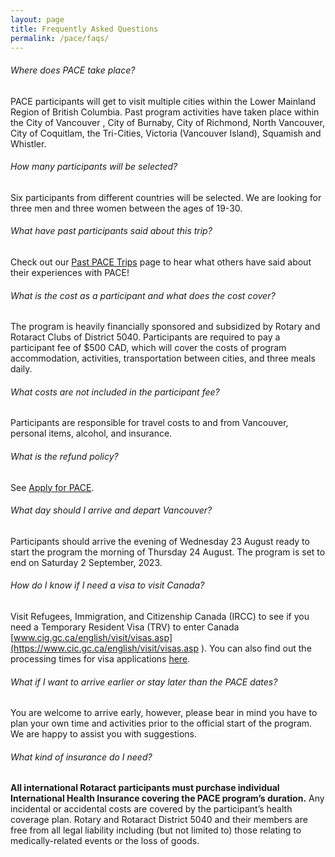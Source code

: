 ```yaml
---
layout: page
title: Frequently Asked Questions
permalink: /pace/faqs/
---
```


###### Where does PACE take place?
PACE participants will get to visit multiple cities within the Lower Mainland Region of British Columbia. Past program activities have taken place within the City of Vancouver , City of Burnaby, City of Richmond, North Vancouver, City of Coquitlam, the Tri-Cities, Victoria (Vancouver Island), Squamish and Whistler. 


###### How many participants will be selected?

Six participants from different countries will be selected. We are looking for three men and three women between the ages of 19-30.

###### What have past participants said about this trip?

Check out our [Past PACE Trips](/pace/past-participants/) page to hear what others have said about their experiences with PACE!

###### What is the cost as a participant and what does the cost cover?

The program is heavily financially sponsored and subsidized by Rotary and Rotaract Clubs of District 5040. Participants are required to pay a participant fee of $500 CAD, which will cover the costs of program accommodation, activities, transportation between cities, and three meals daily.

###### What costs are not included in the participant fee?

Participants are responsible for travel costs to and from Vancouver, personal items, alcohol, and insurance.

###### What is the refund policy?

See [Apply for PACE](/pace/apply/).

###### What day should I arrive and depart Vancouver?

Participants should arrive the evening of Wednesday 23 August ready to start the program the morning of Thursday 24 August. The program is set to end on Saturday 2 September, 2023. 

###### How do I know if I need a visa to visit Canada?

Visit Refugees, Immigration, and Citizenship Canada (IRCC) to see if you need a Temporary Resident Visa (TRV) to enter Canada [www.cig.gc.ca/english/visit/visas.asp](https://www.cic.gc.ca/english/visit/visas.asp ). You can also find out the processing times for visa applications [here](http://www.cic.gc.ca/english/information/times/temp/visitors.asp).

###### What if I want to arrive earlier or stay later than the PACE dates?

You are welcome to arrive early, however, please bear in mind you have to plan your own time and activities prior to the official start of the program. We are happy to assist you with suggestions.

###### What kind of insurance do I need?

**All international Rotaract participants must purchase individual International Health Insurance covering the PACE program’s duration.** Any incidental or accidental costs are covered by the participant’s health coverage plan. Rotary and Rotaract District 5040 and their members are free from all legal liability including (but not limited to) those relating to medically-related events or the loss of goods.
